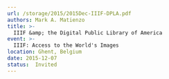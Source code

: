 ```yaml
---
url: /storage/2015/2015Dec-IIIF-DPLA.pdf
authors: Mark A. Matienzo
title: >-
  IIIF &amp; the Digital Public Library of America
event: >-
  IIIF: Access to the World's Images
location: Ghent, Belgium
date: 2015-12-07
status:  Invited
---
```

